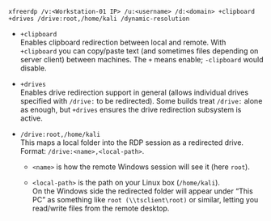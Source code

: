 ```
xfreerdp /v:<Workstation-01 IP> /u:<username> /d:<domain> +clipboard +drives /drive:root,/home/kali /dynamic-resolution
```

- `+clipboard`  
    Enables clipboard redirection between local and remote. With `+clipboard` you can copy/paste text (and sometimes files depending on server client) between machines. The `+` means enable; `-clipboard` would disable.

- `+drives`  
    Enables drive redirection support in general (allows individual drives specified with `/drive:` to be redirected). Some builds treat `/drive:` alone as enough, but `+drives` ensures the drive redirection subsystem is active.

- `/drive:root,/home/kali`  
    This maps a local folder into the RDP session as a redirected drive. Format: `/drive:<name>,<local-path>`.
    
    - `<name>` is how the remote Windows session will see it (here `root`).
    
    - `<local-path>` is the path on your Linux box (`/home/kali`).  
        On the Windows side the redirected folder will appear under “This PC” as something like `root (\\tsclient\root)` or similar, letting you read/write files from the remote desktop.
